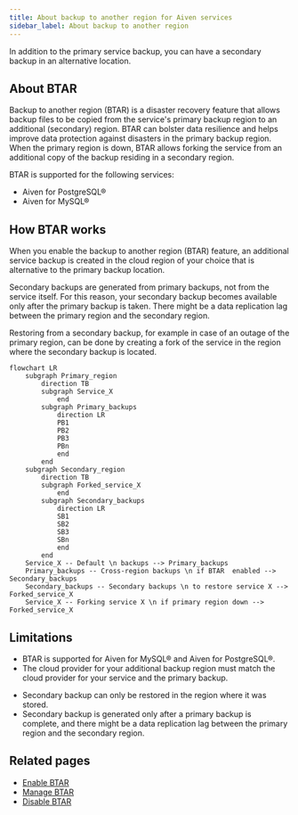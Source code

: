 ```yaml
---
title: About backup to another region for Aiven services
sidebar_label: About backup to another region
---
```


In addition to the primary service backup, you can have a secondary backup in an alternative location.

## About BTAR

Backup to another region (BTAR) is a disaster recovery feature that allows backup
files to be copied from the service's primary backup region to an additional (secondary)
region. BTAR can bolster data resilience and helps improve data protection against
disasters in the primary backup region. When the primary region is down, BTAR allows
forking the service from an additional copy of the backup residing in a secondary region.

BTAR is supported for the following services:

- Aiven for PostgreSQL®
- Aiven for MySQL®

## How BTAR works

When you enable the backup to another region (BTAR) feature, an additional service backup
is created in the cloud region of your choice that is alternative to the primary backup
location.

Secondary backups are generated from primary backups, not from the service itself. For
this reason, your secondary backup becomes available only after the primary backup is
taken. There might be a data replication lag between the primary region and the secondary
region.

Restoring from a secondary backup, for example in case of an outage of the primary region,
can be done by creating a fork of the service in the region where the secondary backup is
located.

```mermaid
flowchart LR
    subgraph Primary_region
        direction TB
        subgraph Service_X
            end
        subgraph Primary_backups
            direction LR
            PB1
            PB2
            PB3
            PBn
            end
        end
    subgraph Secondary_region
        direction TB
        subgraph Forked_service_X
            end
        subgraph Secondary_backups
            direction LR
            SB1
            SB2
            SB3
            SBn
            end
        end
    Service_X -- Default \n backups --> Primary_backups
    Primary_backups -- Cross-region backups \n if BTAR  enabled --> Secondary_backups
    Secondary_backups -- Secondary backups \n to restore service X --> Forked_service_X
    Service_X -- Forking service X \n if primary region down --> Forked_service_X
```

## Limitations

- BTAR is supported for Aiven for MySQL® and Aiven for PostgreSQL®.
- The cloud provider for your additional backup region must match the cloud provider for
  your service and the primary backup.
<!-- - To
  [restore your service from an additional backup](/docs/platform/howto/btar/manage-backup-to-another-region)
  using point-in-time recovery (PITR), set up the time to no later than the time of the
  latest backup.-->
- Secondary backup can only be restored in the region where it was stored.
- Secondary backup is generated only after a primary backup is complete, and there might
  be a data replication lag between the primary region and the secondary region.

## Related pages

- [Enable BTAR](/docs/platform/howto/btar/enable-backup-to-another-region)
- [Manage BTAR](/docs/platform/howto/btar/manage-backup-to-another-region)
- [Disable BTAR](/docs/platform/howto/btar/disable-backup-to-another-region)
